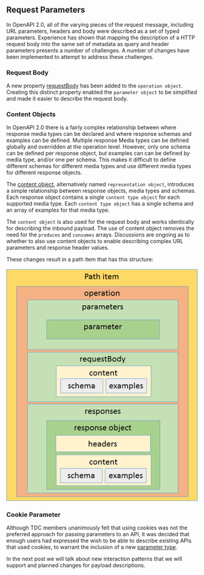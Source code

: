 
## Request Parameters
In OpenAPI 2.0, all of the varying pieces of the request message, including URL parameters, headers and body were described as a set of typed parameters. Experience has shown that mapping the description of a HTTP request body into the same set of metadata as query and header parameters presents a number of challenges.  A number of changes have been implemented to attempt to address these challenges.

### Request Body
A new property [requestBody](https://github.com/OAI/OpenAPI-Specification/blob/OpenAPI.next/versions/3.0.md#requestBodyObject) has been added to the `operation object`. Creating this distinct property enabled the `parameter object` to be simplified and made it easier to describe the request body.   

### Content Objects
In OpenAPI 2.0 there is a fairly complex relationship between where response media types can be declared and where response schemas and examples can be defined.  Multiple response Media types can be defined globally and overridden at the operation level.  However, only one schema can be defined per response object, but examples can can be defined by media type, and/or one per schema.  This makes it difficult to define different schemas for different media types and use different media types for different response objects.

The [content object](https://github.com/OAI/OpenAPI-Specification/pull/761), alternatively named `representation object`, introduces a simple relationship between response objects, media types and schemas.  Each response object contains a single `content type object` for each supported media type.  Each `content type object` has a single schema and an array of examples for that media type.

The `content object` is also used for the request body and works identically for describing the inbound payload.  The use of content object removes the need for the `produces` and `consumes` arrays.  Discussions are ongoing as to whether to also use content objects to enable describing complex URL parameters and response header values.

These changes result in a path item that has this structure:

<img src="PathItem.png"/>

### Cookie Parameter
Although TDC members unanimously felt that using cookies was not the preferred approach for passing parameters to an API, it was decided that enough users had expressed the wish to be able to describe existing APIs that used cookies, to warrant the inclusion of a new [parameter type](https://github.com/OAI/OpenAPI-Specification/blob/OpenAPI.next/versions/3.0.md#fixed-fields-9). 

In the next post we will talk about new interaction patterns that we will support and planned changes for payload descriptions.